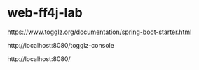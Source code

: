 # web-ff4j-lab

https://www.togglz.org/documentation/spring-boot-starter.html

http://localhost:8080/togglz-console

http://localhost:8080/

